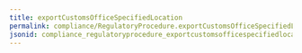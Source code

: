 ```yaml
---
title: exportCustomsOfficeSpecifiedLocation
permalink: compliance/RegulatoryProcedure.exportCustomsOfficeSpecifiedLocation.html
jsonid: compliance_regulatoryprocedure_exportcustomsofficespecifiedlocation
---
```

